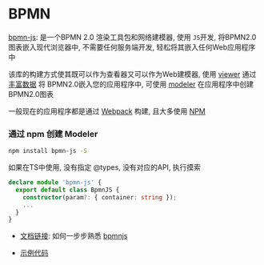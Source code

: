# BPMN

[bpmn-js](https://github.com/bpmn-io/bpmn-js): 是一个BPMN 2.0 渲染工具包和网络建模器, 使用 `JS`开发, 将BPMN2.0 图表嵌入现代浏览器中, 不需要任何服务端开发, 轻松将其嵌入任何Web应用程序中

该库的构建方式使其既可以作为查看器又可以作为Web建模器, 使用 [viewer](https://github.com/bpmn-io/bpmn-js-examples/tree/master/url-viewer) 通过[丰富数据](https://github.com/bpmn-io/bpmn-js-examples/tree/master/overlays) 将 BPMN2.0嵌入您的应用程序中, 可使用 [modeler](https://github.com/bpmn-io/bpmn-js-examples/tree/master/modeler) 在应用程序中创建 BPMN2.0图表

一般现在的应用程序都是通过 [Webpack](https://webpack.js.org/) 构建, 且大多使用 [NPM](https://www.npmjs.com/package/bpmn-js)

### 通过 npm 创建 Modeler

```bash
npm install bpmn-js -S
```

如果在TS中使用, 没有指定 @types, 没有对应的API, 执行摸索

```ts
declare module 'bpmn-js' {
  export default class BpmnJS {
    constructor(param?: { container: string });
    ...
  }
}
```


- [文档链接](https://bpmn.io/toolkit/bpmn-js/walkthrough/): 如何一步步熟悉 [bpmnjs](https://github.com/bpmn-io/bpmn-js)

- [示例代码](https://github.com/bpmn-io/bpmn-js-examples)